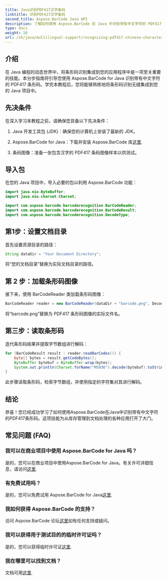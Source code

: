 ```yaml
---
title: Java识别PDF417汉字条码
linktitle: 识别PDF417汉字条码
second_title: Aspose.BarCode Java API
description: 了解如何使用 Aspose.BarCode 在 Java 中识别带有中文字符的 PDF417 条形码。请遵循我们的无缝集成综合教程。
type: docs
weight: 10
url: /zh/java/multilingual-support/recognizing-pdf417-chinese-characters/
---
```


## 介绍

在 Java 编程的动态世界中，将条形码识别集成到您的应用程序中是一项至关重要的技能。本分步指南将引导您使用 Aspose.BarCode for Java 识别带有中文字符的 PDF417 条形码。学完本教程后，您将能够熟练地将条形码识别无缝集成到您的 Java 项目中。

## 先决条件

在深入学习本教程之前，请确保您具备以下先决条件：

1. Java 开发工具包 (JDK)：确保您的计算机上安装了最新的 JDK。

2.  Aspose.BarCode for Java：下载并安装 Aspose.BarCode 库[这里](https://releases.aspose.com/barcode/java/).

3. 条码图像：准备一张包含汉字的 PDF417 条码图像样本以供测试。

## 导入包

在您的 Java 项目中，导入必要的包以利用 Aspose.BarCode 功能：

```java
import java.nio.ByteBuffer;
import java.nio.charset.Charset;

import com.aspose.barcode.barcoderecognition.BarCodeReader;
import com.aspose.barcode.barcoderecognition.BarCodeResult;
import com.aspose.barcode.barcoderecognition.DecodeType;
```

## 第1步：设置文档目录

首先设置资源目录的路径：

```java
String dataDir = "Your Document Directory";
```

将“您的文档目录”替换为实际文档目录的路径。

## 第 2 步：加载条形码图像

接下来，使用 BarCodeReader 类加载条形码图像：

```java
BarCodeReader reader = new BarCodeReader(dataDir + "barcode.png", DecodeType.PDF_417);
```

将“barcode.png”替换为 PDF417 条形码图像的实际文件名。

## 第三步：读取条形码

迭代条形码结果并提取字节数组进行解码：

```java
for (BarCodeResult result : reader.readBarCodes()) {
    byte[] bytes = result.getCodeBytes();
    ByteBuffer bytebuf = ByteBuffer.wrap(bytes);
    System.out.println(Charset.forName("MS936").decode(bytebuf).toString());
}
```

此步骤读取条形码，检索字节数组，并使用指定的字符集对其进行解码。

## 结论

恭喜！您已经成功学习了如何使用Aspose.BarCode在Java中识别带有中文字符的PDF417条形码。这项技能为从库存管理到文档处理的各种应用打开了大门。

## 常见问题 (FAQ)

### 我可以在商业项目中使用 Aspose.BarCode for Java 吗？
是的，您可以在商业项目中使用Aspose.BarCode for Java。有关许可详细信息，请访问[这里](https://purchase.aspose.com/buy).

### 有免费试用吗？
是的，您可以免费试用 Aspose.BarCode for Java[这里](https://releases.aspose.com/).

### 我如何获得 Aspose.BarCode 的支持？
访问 Aspose.BarCode 论坛[这里](https://forum.aspose.com/c/barcode/13)如有任何支持或疑问。

### 我可以获得用于测试目的的临时许可证吗？
是的，您可以获得临时许可证[这里](https://purchase.aspose.com/temporary-license/).

### 我在哪里可以找到文档？
文档可用[这里](https://reference.aspose.com/barcode/java/).
